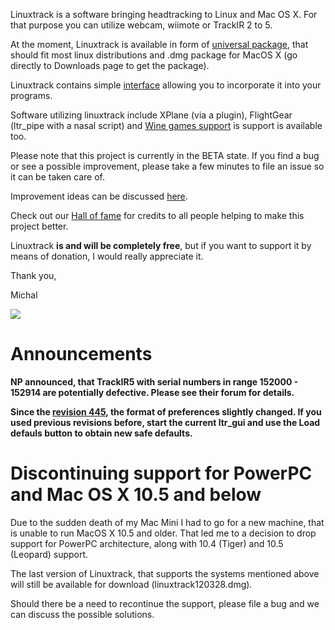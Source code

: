 Linuxtrack is a software bringing headtracking to Linux and Mac OS X.
For that purpose you can utilize webcam, wiimote or TrackIR 2 to 5.

At the moment, Linuxtrack is available in form of [universal package](UniversalPkgInstall.md), that should fit most linux distributions and .dmg package for MacOS X (go directly to Downloads page to get the package).

Linuxtrack contains simple [interface](LinuxtrackInterface.md) allowing you to incorporate it into your programs.

Software utilizing linuxtrack include XPlane (via a plugin), FlightGear (ltr\_pipe with a nasal script) and [Wine games support](WineGamesSupport.md) is support is available too.

Please note that this project is currently in the BETA state.
If you find a bug or see a possible improvement, please take a few minutes to file an issue so it can be taken care of.

Improvement ideas can be discussed [here](ImprovementIdeas.md).

Check out our [Hall of fame](HallOfFame.md) for credits to all people helping to make this project better.

Linuxtrack **is and will be completely free**, but if you want to support it by means of donation, I would really appreciate it.

Thank you,

Michal

[![](https://www.paypal.com/en_US/i/btn/btn_donateCC_LG.gif)](https://www.paypal.com/cgi-bin/webscr?cmd=_donations&business=PG5JCXJVADGXS&lc=CZ&item_name=linuxtrack&item_number=gc&currency_code=USD&bn=PP%2dDonationsBF%3abtn_donateCC_LG%2egif%3aNonHosted)

# Announcements #
**NP announced, that TrackIR5 with serial numbers in range 152000 - 152914 are potentially defective. Please see their forum for details.**


**Since the [revision 445](https://code.google.com/p/linux-track/source/detail?r=445), the format of preferences slightly changed. If you used previous revisions before, start the current ltr\_gui and use the Load defauls button to obtain new safe defaults.**

# Discontinuing support for PowerPC and Mac OS X 10.5 and below #
Due to the sudden death of my Mac Mini I had to go for a new machine, that is unable to run MacOS X 10.5 and older. That led me to a decision to drop support for PowerPC architecture, along with 10.4 (Tiger) and 10.5 (Leopard) support.

The last version of Linuxtrack, that supports the systems mentioned above will still be available for download (linuxtrack120328.dmg).

Should there be a need to recontinue the support, please file a bug and we can discuss the possible solutions.